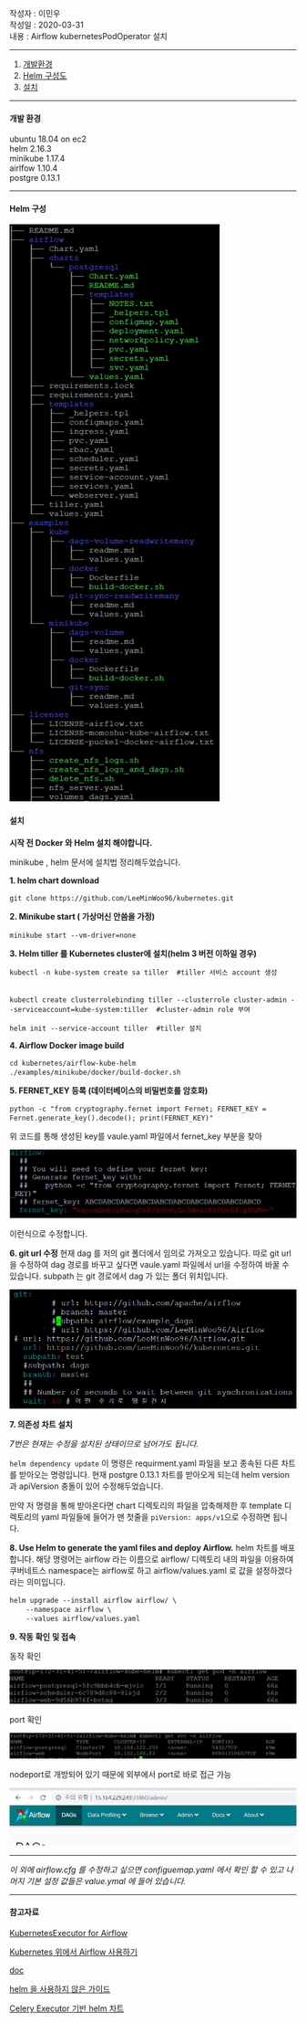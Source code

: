 작성자 : 이민우 <br>
작성일 : 2020-03-31<br>
내용 : Airflow kubernetesPodOperator 설치 <br>

---

1. [ 개발환경](#개발환경)<br>
2. [ Helm 구성도](#Helm-구성)<br>
3. [ 설치](#설치)
---

#### 개발 환경

ubuntu 18.04 on ec2<br>
helm 2.16.3<br>
minikube 1.17.4<br>
airlfow 1.10.4<br>
postgre 0.13.1<br>

---


#### Helm 구성 
![구성](./img/gusung.PNG)



#### 설치 

**시작 전 Docker 와 Helm 설치 해야합니다.**

minikube , helm 문서에 설치법 정리해두었습니다.

**1. helm chart download**
```
git clone https://github.com/LeeMinWoo96/kubernetes.git
```

**2. Minikube start ( 가상머신 안씀을 가정)**

`minikube start --vm-driver=none`

**3. Helm tiller 를 Kubernetes cluster에 설치(helm 3 버전 이하일 경우)<br>**

```
kubectl -n kube-system create sa tiller  #tiller 서비스 account 생성


kubectl create clusterrolebinding tiller --clusterrole cluster-admin --serviceaccount=kube-system:tiller  #cluster-admin role 부여 

helm init --service-account tiller  #tiller 설치

```

**4. Airflow Docker image build**

```
cd kubernetes/airflow-kube-helm
./examples/minikube/docker/build-docker.sh

```

**5. FERNET_KEY 등록 (데이터베이스의 비밀번호를 암호화)**

```
python -c "from cryptography.fernet import Fernet; FERNET_KEY = Fernet.generate_key().decode(); print(FERNET_KEY)"
```

위 코드를 통해 생성된 key를 vaule.yaml 파일에서 fernet_key 부분을 찾아 

![key](./img/key.PNG)

이런식으로 수정합니다.

**6. git url 수정**
현재 dag 를 저의 git 폴더에서 임의로 가져오고 있습니다. 따로 git url을 수정하여 dag 경로를 바꾸고 싶다면 vaule.yaml 파일에서 url을 수정하여 바꿀 수 있습니다. subpath 는 git 경로에서 dag 가 있는 폴더 위치입니다.


![url](./img/url.PNG)

**7. 의존성 차트 설치**

*7번은 현재는 수정을 설치된 상태이므로 넘어가도 됩니다.*

`helm dependency update` 이 명령은 requirment.yaml 파일을 보고 종속된 다른 차트를 받아오는 명령입니다.
현재 postgre 0.13.1 차트를 받아오게 되는데 helm version 과 apiVersion 충돌이 있어 수정해두었습니다.

만약 저 명령을 통해 받아온다면 chart 디렉토리의 파일을 압축해제한 후
template 디렉토리의 yaml 파일들에 들어가 맨 첫줄을 `piVersion: apps/v1`으로 수정하면 됩니다.


**8. Use Helm to generate the yaml files and deploy Airflow.**
helm 차트를 배포합니다. 해당 명령어는
airflow 라는 이름으로 airflow/ 디렉토리 내의 파일을 이용하여 
쿠버네트스 namespace는 airflow로 하고 airflow/values.yaml 로 값을 설정하겠다 라는 의미입니다.

```
helm upgrade --install airflow airflow/ \
    --namespace airflow \
    --values airflow/values.yaml
```

**9. 작동 확인 및 접속**

동작 확인

![run](./img/run.PNG)

port 확인 


![port](./img/port.PNG)

nodeport로 개방되어 있기 때문에 외부에서 port로 바로 접근 가능

![port](./img/web.PNG)


-----

*이 외에 airflow.cfg 를 수정하고 싶으면 configuemap.yaml 에서 확인 할 수 있고
나머지 기본 설정 값들은 value.ymal 에 들어 있습니다.*

---

#### 참고자료

[KubernetesExecutor for Airflow](https://towardsdatascience.com/kubernetesexecutor-for-airflow-e2155e0f909c)

[Kubernetes 위에서 Airflow 사용하기](https://humbledude.github.io/blog/2019/07/12/airflow-on-k8s/)

[doc](https://airflow.apache.org/docs/stable/kubernetes.html)

[helm 을 사용하지 않은 가이드](https://github.com/apache/airflow/tree/master/scripts/ci/kubernetes) 

[Celery Executor 기반 helm 차트](https://github.com/helm/charts/tree/master/stable/airflow)
